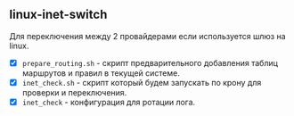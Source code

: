 ## linux-inet-switch

Для переключения между 2 провайдерами если используется шлюз на linux.

- [x] ```prepare_routing.sh``` - скрипт предварительного добавления таблиц маршрутов и правил в текущей системе.
- [x] ```inet_check.sh``` - скрипт который будем запускать по крону для проверки и переключения.
- [x] ```inet_check``` - конфигурация для ротации лога.